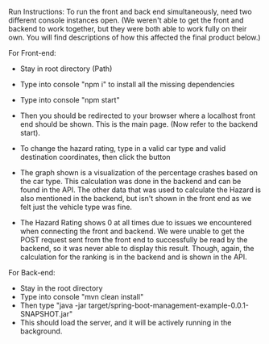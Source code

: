 
Run Instructions: To run the front and back end simultaneously, need two different console instances open.
(We weren't able to get the front and backend to work together, but they were both able to work fully on their own. You will find descriptions of how this affected the final product below.)

For Front-end:
- Stay in root directory (Path)
- Type into console "npm i" to install all the missing dependencies
- Type into console "npm start"
- Then you should be redirected to your browser where a localhost front end should be shown. This is the main page. (Now refer to the backend start).
- To change the hazard rating, type in a valid car type and valid destination coordinates, then click the button

- The graph shown is a visualization of the percentage crashes based on the car type. This calculation was done in the backend and can be found in the API. The other data that was used to calculate the Hazard is also mentioned in the backend, but isn't shown in the front end as we felt just the vehicle type was fine.

- The Hazard Rating shows 0 at all times due to issues we encountered when connecting the front and backend. We were unable to get the POST request sent from the front end to successfully be read by the backend, so it was never able to display this result. Though, again, the calculation for the ranking is in the backend and is shown in the API.

For Back-end:
- Stay in the root directory
- Type into console "mvn clean install"
- Then type "java -jar target/spring-boot-management-example-0.0.1-SNAPSHOT.jar"
- This should load the server, and it will be actively running in the background.
